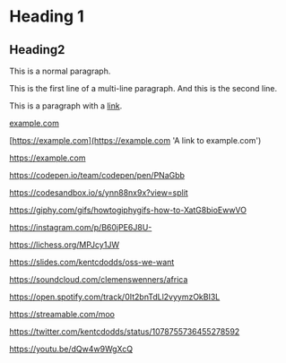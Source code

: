 # Heading 1

## Heading2

This is a normal paragraph.

This is the first line of a multi-line paragraph. And this is the second line.

This is a paragraph with a [link](https://example.com).

[example.com](https://example.com)

[https://example.com](https://example.com 'A link to example.com')

<https://example.com>

https://codepen.io/team/codepen/pen/PNaGbb

https://codesandbox.io/s/ynn88nx9x?view=split

https://giphy.com/gifs/howtogiphygifs-how-to-XatG8bioEwwVO

https://instagram.com/p/B60jPE6J8U-

https://lichess.org/MPJcy1JW

https://slides.com/kentcdodds/oss-we-want

https://soundcloud.com/clemenswenners/africa

https://open.spotify.com/track/0It2bnTdLl2vyymzOkBI3L

https://streamable.com/moo

https://twitter.com/kentcdodds/status/1078755736455278592

https://youtu.be/dQw4w9WgXcQ
